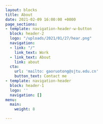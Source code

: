 ```yaml
---
layout: blocks
title: About
date: 2021-02-09 16:00:00 +0000
page_sections:
- template: navigation-header-w-button
  block: header-2
  logo: "/uploads/2021/01/27/hear.png"
  navigation:
  - link: "/"
    link_text: Work
  - link_text: About
    link: about
  cta:
    url: 'mailto: gaoruotong@sjtu.edu.cn'
    button_text: Contact me
- template: navigation-header
  block: header-1
  logo: ''
  navigation: []
menu:
  main:
    weight: 8

---
```

